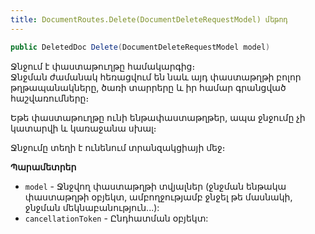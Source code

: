 ```yaml
---
title: DocumentRoutes.Delete(DocumentDeleteRequestModel) մեթոդ
---
```


```c#
public DeletedDoc Delete(DocumentDeleteRequestModel model)
```

Ջնջում է փաստաթուղթը համակարգից։  
Ջնջման ժամանակ հեռացվում են նաև այդ փաստաթղթի բոլոր թղթապանակները, ծառի տարրերը և իր համար գրանցված հաշվառումները։

Եթե փաստաթուղթը ունի ենթափաստաթղթեր, ապա ջնջումը չի կատարվի և կառաջանա սխալ։

Ջնջումը տեղի է ունենում տրանզակցիայի մեջ։

**Պարամետրեր**

* `model` - Ջնջվող փաստաթղթի տվյալներ (ջնջման ենթակա փաստաթղթի օբյեկտ, ամբողջությամբ ջնջել թե մասնակի, ջնջման մեկնաբանություն...):
* `cancellationToken` - Ընդհատման օբյեկտ:
